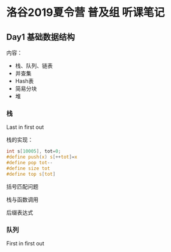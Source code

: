 # 洛谷2019夏令营 普及组 听课笔记

## Day1 基础数据结构

内容：

* 栈、队列、链表
* 并查集
* Hash表
* 简易分块
* 堆

### 栈

Last in first out

栈的实现：

```C
int s[10005], tot=0;
#define push(x) s[++tot]=x
#define pop tot--
#define size tot
#define top s[tot]
```

括号匹配问题

栈与函数调用

后缀表达式

### 队列

First in first out
